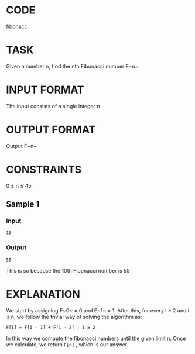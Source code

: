 # CODE
[fibonacci](fibonacci.cpp)
# TASK
Given a number n, find the nth Fibonacci number F~n~
# INPUT FORMAT
The input consists of a single integer n
# OUTPUT FORMAT
Output F~n~
# CONSTRAINTS
0 ≤ n ≤ 45

## Sample 1
### Input 
`10`
### Output
`55`

This is so because the 10th Fibonacci number is 55

# EXPLANATION
We start by assigning F~0~ = 0 and F~1~ = 1. After this, for every i ≥ 2 and i ≤ n, we follow the trivial way of solving the algorithm as:

`F[i] = F[i - 1] + F[i - 2] ; i ≥ 2`

In this way we compute the fibonacci numbers until the given limit n. Once we calculate, we return `F[n]` , which is our answer.
